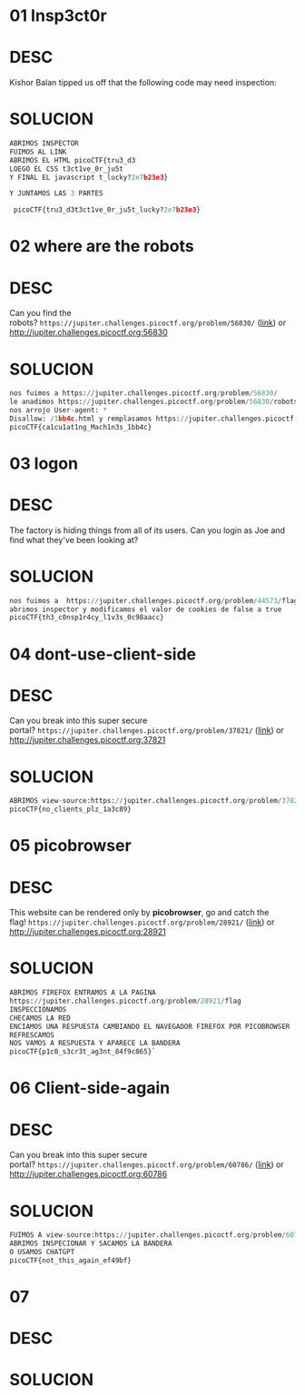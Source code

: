 
# 01 Insp3ct0r
# DESC

Kishor Balan tipped us off that the following code may need inspection:
# SOLUCION

````` python
ABRIMOS INSPECTOR 
FUIMOS AL LINK 
ABRIMOS EL HTML picoCTF{tru3_d3
LOEGO EL CSS t3ct1ve_0r_ju5t
Y FINAL EL javascript t_lucky?2e7b23e3}

Y JUNTAMOS LAS 3 PARTES

 picoCTF{tru3_d3t3ct1ve_0r_ju5t_lucky?2e7b23e3}

````` 

# 02  where are the robots
# DESC
Can you find the robots? `https://jupiter.challenges.picoctf.org/problem/56830/` ([link](https://jupiter.challenges.picoctf.org/problem/56830/)) or http://jupiter.challenges.picoctf.org:56830

# SOLUCION

````` python
nos fuimos a https://jupiter.challenges.picoctf.org/problem/56830/
le anadimos https://jupiter.challenges.picoctf.org/problem/56830/robots.txt
nos arrojo User-agent: *
Disallow: /1bb4c.html y remplasamos https://jupiter.challenges.picoctf.org/problem/56830//1bb4c.html y nos dio la bandera
picoCTF{ca1cu1at1ng_Mach1n3s_1bb4c}
````` 



# 03 logon
# DESC

The factory is hiding things from all of its users. Can you login as Joe and find what they've been looking at?
# SOLUCION

````` python
nos fuimos a  https://jupiter.challenges.picoctf.org/problem/44573/flag
abrimos inspector y modificamos el valor de cookies de false a true 
picoCTF{th3_c0nsp1r4cy_l1v3s_0c98aacc}

````` 


# 04  dont-use-client-side
# DESC
Can you break into this super secure portal? `https://jupiter.challenges.picoctf.org/problem/37821/` ([link](https://jupiter.challenges.picoctf.org/problem/37821/)) or http://jupiter.challenges.picoctf.org:37821

# SOLUCION

````` python
ABRIMOS view-source:https://jupiter.challenges.picoctf.org/problem/37821/ INSPECIONAMOS EL CODIGO Y SACAMOS LA BANDERA USANDO LOGICA Y SIGUIEDO LOS CICLOS  
picoCTF{no_clients_plz_1a3c89}
````` 

# 05  picobrowser
# DESC
This website can be rendered only by **picobrowser**, go and catch the flag! `https://jupiter.challenges.picoctf.org/problem/28921/` ([link](https://jupiter.challenges.picoctf.org/problem/28921/)) or http://jupiter.challenges.picoctf.org:28921

# SOLUCION

````` python
ABRIMOS FIREFOX ENTRAMOS A LA PAGINA 
https://jupiter.challenges.picoctf.org/problem/28921/flag 
INSPECCIONAMOS 
CHECAMOS LA RED 
ENCIAMOS UNA RESPUESTA CAMBIANDO EL NAVEGADOR FIREFOX POR PICOBROWSER 
REFRESCAMOS 
NOS VAMOS A RESPUESTA Y APARECE LA BANDERA
picoCTF{p1c0_s3cr3t_ag3nt_84f9c865}`
````` 

# 06  Client-side-again
# DESC
Can you break into this super secure portal? `https://jupiter.challenges.picoctf.org/problem/60786/` ([link](https://jupiter.challenges.picoctf.org/problem/60786/)) or http://jupiter.challenges.picoctf.org:60786


# SOLUCION

````` python
FUIMOS A view-source:https://jupiter.challenges.picoctf.org/problem/60786/
ABRIMOS INSPECIONAR Y SACAMOS LA BANDERA 
O USAMOS CHATGPT
picoCTF{not_this_again_ef49bf}
````` 

# 07
# DESC


# SOLUCION

````` python

````` 

